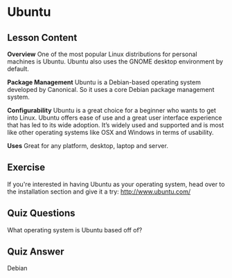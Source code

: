 # Ubuntu

## Lesson Content

<b>Overview</b>
One of the most popular Linux distributions for personal machines is Ubuntu. Ubuntu also uses the GNOME desktop environment by default. 

<b>Package Management</b>
Ubuntu is a Debian-based operating system developed by Canonical. So it uses a core Debian package management system.

<b>Configurability</b>
Ubuntu is a great choice for a beginner who wants to get into Linux. Ubuntu offers ease of use and a great user interface experience that has led to its wide adoption. It’s widely used and supported and is most like other operating systems like OSX and Windows in terms of usability.

<b>Uses</b>
Great for any platform, desktop, laptop and server.

## Exercise

If you're interested in having Ubuntu as your operating system, head over to the installation section and give it a try: 
<a href='http://www.ubuntu.com/'>http://www.ubuntu.com/</a>

## Quiz Questions

What operating system is Ubuntu based off of?

## Quiz Answer

Debian
